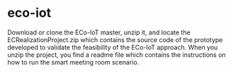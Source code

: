 # eco-iot
 Download or clone the ECo-IoT master, unzip it, and locate the ECRealizationProject.zip which contains the source code of the prototype developed to validate the feasibility of the ECo-IoT approach. When you unzip the project, you find a readme file which contains the instructions on how to run the smart meeting room scenario. 
